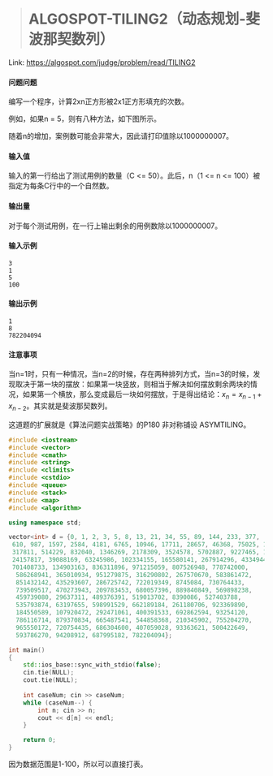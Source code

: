 > # ALGOSPOT-TILING2（动态规划-斐波那契数列）

Link: https://algospot.com/judge/problem/read/TILING2

#### 问题问题

编写一个程序，计算2xn正方形被2x1正方形填充的次数。

例如，如果n = 5，则有八种方法，如下图所示。

随着n的增加，案例数可能会非常大，因此请打印值除以1000000007。

#### 输入值

输入的第一行给出了测试用例的数量（C <= 50）。此后，n（1 <= n <= 100）被指定为每条C行中的一个自然数。

#### 输出量

对于每个测试用例，在一行上输出剩余的用例数除以1000000007。

#### 输入示例

```
3
1
5
100
```

#### 输出示例

```
1
8
782204094
```

#### 注意事项

当n=1时，只有一种情况，当n=2的时候，存在两种排列方式，当n=3的时候，发现取决于第一块的摆放：如果第一块竖放，则相当于解决如何摆放剩余两块的情况，如果第一个横放，那么变成最后一块如何摆放，于是得出结论：$x_n=x_{n-1}+x_{n-2}$。其实就是斐波那契数列。

这道题的扩展就是《算法问题实战策略》的P180 非对称铺设 ASYMTILING。

```c++
#include <iostream>
#include <vector>
#include <cmath>
#include <string>
#include <climits>
#include <cstdio>
#include <queue>
#include <stack>
#include <map>
#include <algorithm>

using namespace std;

vector<int> d = {0, 1, 2, 3, 5, 8, 13, 21, 34, 55, 89, 144, 233, 377,
 610, 987, 1597, 2584, 4181, 6765, 10946, 17711, 28657, 46368, 75025, 121393, 196418, 
 317811, 514229, 832040, 1346269, 2178309, 3524578, 5702887, 9227465, 14930352, 
 24157817, 39088169, 63245986, 102334155, 165580141, 267914296, 433494437, 
 701408733, 134903163, 836311896, 971215059, 807526948, 778742000,
  586268941, 365010934, 951279875, 316290802, 267570670, 583861472, 
  851432142, 435293607, 286725742, 722019349, 8745084, 730764433, 
  739509517, 470273943, 209783453, 680057396, 889840849, 569898238, 
  459739080, 29637311, 489376391, 519013702, 8390086, 527403788, 
  535793874, 63197655, 598991529, 662189184, 261180706, 923369890, 
  184550589, 107920472, 292471061, 400391533, 692862594, 93254120, 
  786116714, 879370834, 665487541, 544858368, 210345902, 755204270, 
  965550172, 720754435, 686304600, 407059028, 93363621, 500422649, 
  593786270, 94208912, 687995182, 782204094};

int main()
{
    std::ios_base::sync_with_stdio(false);
    cin.tie(NULL);
    cout.tie(NULL);
    
   	int caseNum; cin >> caseNum;
   	while (caseNum--) {
   		int n; cin >> n;
   		cout << d[n] << endl;
   	}

    return 0;
}
```

因为数据范围是1-100，所以可以直接打表。